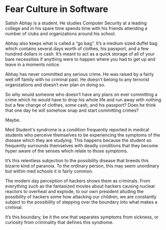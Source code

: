 # Fear Culture in Software

Satish Abhay is a student. He studies Computer Security at a leading college and
in his spare time spends time with his friends attending a number of clubs and
organizations around his school.

Abhay also keeps what is called a “go bag”. It’s a medium sized duffel bag which
contains several days worth of clothes, his passport, and a few hundred dollars
in cash. It’s meant to act as a quick storage of all of your bare necessities if
anything were to happen where you had to get up and leave in a moments notice.

Abhay has never committed any serious crime. He was raised by a fairly well off
family with no criminal past. He doesn’t belong to any terrorist organizations
and doesn’t ever plan on doing so.

So why would someone who doesn’t have any plans on ever committing a crime which
he would have to drop his whole life and run away with nothing but a few change
of clothes, some cash, and his passport? Does he think that one day he will
somehow snap and start committing crimes?

Maybe.

Med Student's syndrome is a condition frequently reported in medical students
who perceive themselves to be experiencing the symptoms of the disease which
they are studying. This happens because the student so frequently surrounds
themselves with deadly conditions that they become hyper aware of the senses
which relate to those symptoms.

It’s this relentless subjection to the possibility disease  that breeds this
bizarre kind of paranoia. To the ordinary person, this may seem unordinary but
within med schools it is fairly common.

The modern day perception of hackers shows them as criminals. From everything
such as the fantasized movies about hackers causing nuclear reactors to overheat
and explode, to our own president alluding the possibility of hackers some how
attacking our children, we are constantly subject to the possibility of stepping
over the boundary into what makes a criminal.

It’s this boundary, be it the one that separates symptoms from sickness, or
curiosity from criminality that defines this syndrome.

